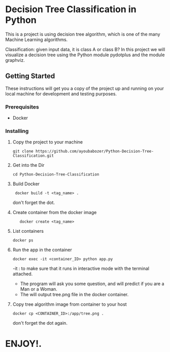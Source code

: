
# Decision Tree Classification in Python
This is a project is using decision tree algorithm, which is one of the many Machine Learning algorithms.

Classification: given input data, it is class A or class B?
In this project we will visualize a decision tree using the Python module pydotplus and the module graphviz.

## Getting Started

These instructions will get you a copy of the project up and running on your local machine for development and testing purposes.

### Prerequisites
 - Docker
 
 ### Installing
 
 1. Copy the project to your machine
 
     ```
     git clone https://github.com/ayoubabozer/Python-Decision-Tree-Classification.git
     ```
 
 2. Get into the Dir 
     ```
     cd Python-Decision-Tree-Classification
     ```
    
 3. Build Docker
 
    ```
     docker build -t <tag_name> .
    ```
    
    don't forget the dot.
 
 4. Create container from the docker image
 
     ```
        docker create <tag_name>
     ```
     
 5. List containers 
    ```
    docker ps
    ``` 
  
 6. Run the app in the container
 
      ```
      docker exec -it <container_ID> python app.py
      ```
     
     -it : to make sure that it runs in interactive mode with the terminal attached.

     - The program will ask you some question, and will predict if you are a Man or a Woman.     
     - The will output tree.png file in the docker container.
 
 6. Copy tree algorithm image from container to your host
    
    ```
    docker cp <CONTAINER_ID>:/app/tree.png .
    ```
    
    don't forget the dot again.

# ENJOY!.
